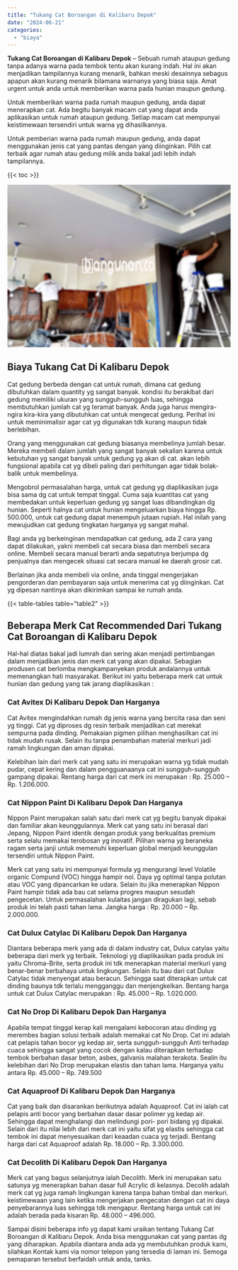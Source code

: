 ```yaml
---
title: "Tukang Cat Boroangan di Kalibaru Depok"
date: "2024-06-21"
categories: 
  - "biaya"
---
```


**Tukang Cat Boroangan di Kalibaru Depok** – Sebuah rumah ataupun gedung tanpa adanya warna pada tembok tentu akan kurang indah. Hal ini akan menjadikan tampilannya kurang menarik, bahkan meski desainnya sebagus apapun akan kurang menarik bilamana warnanya yang biasa saja. Amat urgent untuk anda untuk memberikan warna pada hunian maupun gedung.

Untuk memberikan warna pada rumah maupun gedung, anda dapat menerapkan cat. Ada begitu banyak macam cat yang dapat anda aplikasikan untuk rumah ataupun gedung. Setiap macam cat mempunyai keistimewaan tersendiri untuk warna yg dihasilkannya.

Untuk pemberian warna pada rumah maupun gedung, anda dapat menggunakan jenis cat yang pantas dengan yang diinginkan. Pilih cat terbaik agar rumah atau gedung milik anda bakal jadi lebih indah tampilannya.

{{< toc >}}

![Tukang Cat Boroangan di Kalibaru Depok](/images/jasa-cat-murah27.png)

## Biaya Tukang Cat Di Kalibaru Depok

Cat gedung berbeda dengan cat untuk rumah, dimana cat gedung dibutuhkan dalam quantity yg sangat banyak. kondisi itu berakibat dari gedung memiliki ukuran yang sungguh-sungguh luas, sehingga membutuhkan jumlah cat yg teramat banyak. Anda juga harus mengira-ngira kira-kira yang dibutuhkan cat untuk mengecat gedung. Perihal ini untuk meminimalisir agar cat yg digunakan tdk kurang maupun tidak berlebihan.

Orang yang menggunakan cat gedung biasanya membelinya jumlah besar. Mereka membeli dalam jumlah yang sangat banyak sekalian karena untuk kebutuhan yg sangat banyak untuk gedung yg akan di cat. akan lebih fungsional apabila cat yg dibeli paling dari perhitungan agar tidak bolak-balik untuk membelinya.

Mengobrol permasalahan harga, untuk cat gedung yg diaplikasikan juga bisa sama dg cat untuk tempat tinggal. Cuma saja kuantitas cat yang membedakan untuk keperluan gedung yg sangat luas dibandingkan dg hunian. Seperti halnya cat untuk hunian mengeluarkan biaya hingga Rp. 500.000, untuk cat gedung dapat menempuh jutaan rupiah. Hal inilah yang mewujudkan cat gedung tingkatan harganya yg sangat mahal.

Bagi anda yg berkeinginan mendapatkan cat gedung, ada 2 cara yang dapat dilakukan, yakni membeli cat secara biasa dan membeli secara online. Membeli secara manual berarti anda sepatutnya berjumpa dg penjualnya dan mengecek situasi cat secara manual ke daerah grosir cat.

Berlainan jika anda membeli via online, anda tinggal mengerjakan pengorderan dan pembayaran saja untuk menerima cat yg diinginkan. Cat yg dipesan nantinya akan dikirimkan sampai ke rumah anda.

{{< table-tables table="table2" >}}

## Beberapa Merk Cat Recommended Dari Tukang Cat Boroangan di Kalibaru Depok

Hal-hal diatas bakal jadi lumrah dan sering akan menjadi pertimbangan dalam menjadikan jenis dan merk cat yang akan dipakai. Sebagian produsen cat berlomba mengkampanyekan produk andalannya untuk memenangkan hati masyarakat. Berikut ini yaitu beberapa merk cat untuk hunian dan gedung yang tak jarang diaplikasikan :

### Cat Avitex Di Kalibaru Depok Dan Harganya

Cat Avitex mengindahkan rumah dg jenis warna yang bercita rasa dan seni yg tinggi. Cat yg diproses dg resin terbaik menjadikan cat merekat sempurna pada dinding. Pemakaian pigmen pilihan menghasilkan cat ini tidak mudah rusak. Selain itu tanpa penambahan material merkuri jadi ramah lingkungan dan aman dipakai.

Kelebihan lain dari merk cat yang satu ini merupakan warna yg tidak mudah pudar, cepat kering dan dalam pengguanaanya cat ini sungguh-sungguh gampang dipakai. Rentang harga dari cat merk ini merupakan : Rp. 25.000 – Rp. 1.206.000.

### Cat Nippon Paint Di Kalibaru Depok Dan Harganya

Nippon Paint merupakan salah satu dari merk cat yg begitu banyak dipakai dan familiar akan keunggulannya. Merk cat yang satu ini berasal dari Jepang, Nippon Paint identik dengan produk yang berkualitas premium serta selalu memakai terobosan yg inovatif. Pilihan warna yg beraneka ragam serta janji untuk memenuhi keperluan global menjadi keunggulan tersendiri untuk Nippon Paint.

Merk cat yang satu ini mempunyai formula yg mengurangi level Volatile organic Compund (VOC) hingga hampir nol. Daya yg optimal tanpa polutan atau VOC yang dipancarkan ke udara. Selain itu jika menerapkan Nippon Paint hampir tidak ada bau cat selama progres maupun sesudah pengecetan. Untuk permasalahan kulaitas jangan diragukan lagi, sebab produk ini telah pasti tahan lama. Jangka harga : Rp. 20.000 – Rp. 2.000.000.

### Cat Dulux Catylac Di Kalibaru Depok Dan Harganya

Diantara beberapa merk yang ada di dalam industry cat, Dulux catylax yaitu beberapa dari merk yg terbaik. Teknologi yg diaplikasikan pada produk ini yaitu Chroma-Brite, serta produk ini tdk menerapkan material merkuri yang benar-benar berbahaya untuk lingkungan. Selain itu bau dari cat Dulux Catylac tidak menyengat atau beracun. Sehingga saat diterapkan untuk cat dinding baunya tdk terlalu mengganggu dan menjengkelkan. Bentang harga untuk cat Dulux Catylac merupakan : Rp. 45.000 – Rp. 1.020.000.

### Cat No Drop Di Kalibaru Depok Dan Harganya

Apabila tempat tinggal kerap kali mengalami kebocoran atau dinding yg merembes bagian solusi terbaik adalah memakai cat No Drop. Cat ini adalah cat pelapis tahan bocor yg kedap air, serta sungguh-sungguh Anti terhadap cuaca sehingga sangat yang cocok dengan kalau diterapkan terhadap tembok berbahan dasar beton, asbes, galvanis malahan terakota. Sealin itu kelebihan dari No Drop merupakan elastis dan tahan lama. Harganya yaitu antara Rp. 45.000 – Rp. 749.500

### Cat Aquaproof Di Kalibaru Depok Dan Harganya

Cat yang baik dan disarankan berikutnya adalah Aquaproof. Cat ini ialah cat pelapis anti bocor yang berbahan dasar dasar polimer yg kedap air. Sehingga dapat menghalangi dan melindungi pori- pori bidang yg dipakai. Selain dari itu nilai lebih dari merk cat ini yaitu sifat yg elastis sehingga cat tembok ini dapat menyesuaikan dari keaadan cuaca yg terjadi. Bentang harga dari cat Aquaproof adalah Rp. 18.000 – Rp. 3.300.000.

### Cat Decolith Di Kalibaru Depok Dan Harganya

Merk cat yang bagus selanjutnya ialah Decolith. Merk ini merupakan satu satunya yg menerapkan bahan dasar full Acrylic di kelasnya. Decolih adalah merk cat yg juga ramah lingkungan karena tanpa bahan timbal dan merkuri. keistimewaan yang lain ketika mengerjakan pengecatan dengan cat ini daya penyebarannya luas sehingga tdk mengapur. Rentang harga untuk cat ini adalah berada pada kisaran Rp. 48.000 – 496.000.

Sampai disini beberapa info yg dapat kami uraikan tentang Tukang Cat Boroangan di Kalibaru Depok. Anda bisa menggunakan cat yang pantas dg yang diharapkan. Apabila diantara anda ada yg membutuhkan produk kami, silahkan Kontak kami via nomor telepon yang tersedia di laman ini. Semoga pemaparan tersebut berfaidah untuk anda, tanks.
